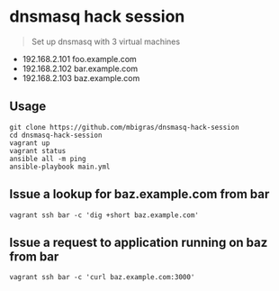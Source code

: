 # dnsmasq hack session

> Set up dnsmasq with 3 virtual machines

- 192.168.2.101 foo.example.com
- 192.168.2.102 bar.example.com
- 192.168.2.103 baz.example.com

## Usage

```
git clone https://github.com/mbigras/dnsmasq-hack-session
cd dnsmasq-hack-session
vagrant up
vagrant status
ansible all -m ping
ansible-playbook main.yml
```

## Issue a lookup for baz.example.com from bar

```
vagrant ssh bar -c 'dig +short baz.example.com'
```

## Issue a request to application running on baz from bar

```
vagrant ssh bar -c 'curl baz.example.com:3000'
```
